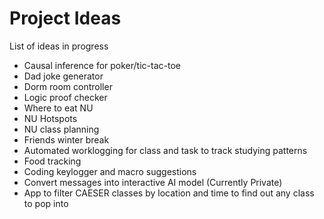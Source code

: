 # Project Ideas
 List of ideas in progress

* Causal inference for poker/tic-tac-toe
* Dad joke generator
* Dorm room controller
* Logic proof checker
* Where to eat NU
* NU Hotspots
* NU class planning
* Friends winter break 
* Automated worklogging for class and task to track studying patterns
* Food tracking
* Coding keylogger and macro suggestions
* Convert messages into interactive AI model (Currently Private)
* App to filter CAESER classes by location and time to find out any class to pop into
